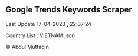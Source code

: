 

## Google Trends Keywords Scraper 
 
Last Update 17-04-2023 , 22:37:24

Country List :
VIETNAM.json



© Abdul Muttaqin 
